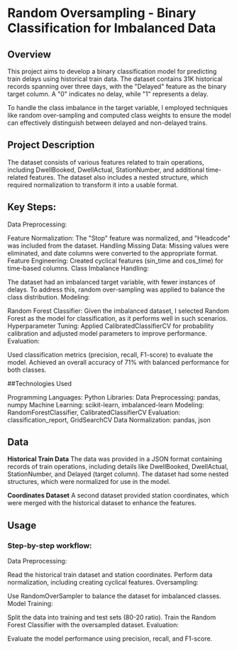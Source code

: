 # Random Oversampling - Binary Classification for Imbalanced Data 
## Overview
This project aims to develop a binary classification model for predicting train delays using historical train data. The dataset contains 31K historical records spanning over three days, with the "Delayed" feature as the binary target column. A "0" indicates no delay, while "1" represents a delay.

To handle the class imbalance in the target variable, I employed techniques like random over-sampling and computed class weights to ensure the model can effectively distinguish between delayed and non-delayed trains.

## Project Description
The dataset consists of various features related to train operations, including DwellBooked, DwellActual, StationNumber, and additional time-related features. The dataset also includes a nested structure, which required normalization to transform it into a usable format.

## Key Steps:
Data Preprocessing:

Feature Normalization: The "Stop" feature was normalized, and "Headcode" was included from the dataset.
Handling Missing Data: Missing values were eliminated, and date columns were converted to the appropriate format.
Feature Engineering: Created cyclical features (sin_time and cos_time) for time-based columns.
Class Imbalance Handling:

The dataset had an imbalanced target variable, with fewer instances of delays. To address this, random over-sampling was applied to balance the class distribution.
Modeling:

Random Forest Classifier: Given the imbalanced dataset, I selected Random Forest as the model for classification, as it performs well in such scenarios.
Hyperparameter Tuning: Applied CalibratedClassifierCV for probability calibration and adjusted model parameters to improve performance.
Evaluation:

Used classification metrics (precision, recall, F1-score) to evaluate the model. Achieved an overall accuracy of 71% with balanced performance for both classes.

##Technologies Used

Programming Languages: Python
Libraries:
Data Preprocessing: pandas, numpy
Machine Learning: scikit-learn, imbalanced-learn
Modeling: RandomForestClassifier, CalibratedClassifierCV
Evaluation: classification_report, GridSearchCV
Data Normalization: pandas, json

## Data
**Historical Train Data**
The data was provided in a JSON format containing records of train operations, including details like DwellBooked, DwellActual, StationNumber, and Delayed (target column). The dataset had some nested structures, which were normalized for use in the model.

**Coordinates Dataset**
A second dataset provided station coordinates, which were merged with the historical dataset to enhance the features.


## Usage
### Step-by-step workflow:
Data Preprocessing:

Read the historical train dataset and station coordinates.
Perform data normalization, including creating cyclical features.
Oversampling:

Use RandomOverSampler to balance the dataset for imbalanced classes.
Model Training:

Split the data into training and test sets (80-20 ratio).
Train the Random Forest Classifier with the oversampled dataset.
Evaluation:

Evaluate the model performance using precision, recall, and F1-score.
